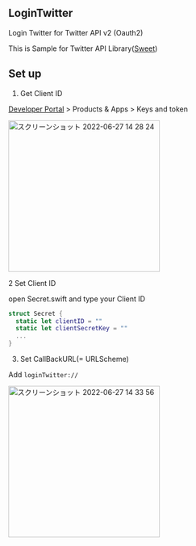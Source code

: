 ## LoginTwitter

Login Twitter for Twitter API v2 (Oauth2)

This is Sample for Twitter API Library([Sweet](https://github.com/zunda-pixel/Sweet))

## Set up

1. Get Client ID

[Developer Portal](https://developer.twitter.com/en/portal/) > Products & Apps > Keys and token

<img width="300" alt="スクリーンショット 2022-06-27 14 28 24" src="https://user-images.githubusercontent.com/47569369/175866252-ff1d9d1d-c80e-4d7a-ab41-0fb8355d5625.png">

2 Set Client ID

open Secret.swift and type your Client ID

```swift
struct Secret {
  static let clientID = ""
  static let clientSecretKey = ""
  ...
}
```

3. Set CallBackURL(= URLScheme)

Add `loginTwitter://`

<img width="300" alt="スクリーンショット 2022-06-27 14 33 56" src="https://user-images.githubusercontent.com/47569369/175866766-bb5b278f-74e2-4ad7-8e9c-a81e5cd509cb.png">

